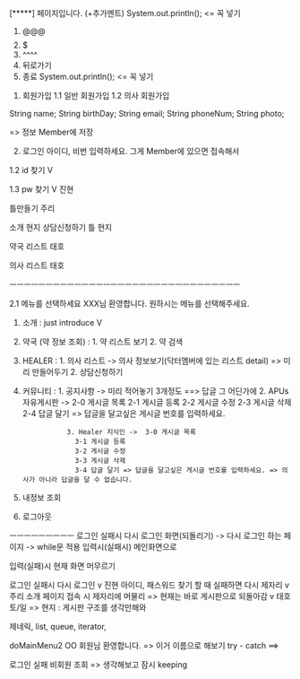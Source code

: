 [*****] 페이지입니다.
(+추가멘트)
System.out.println(); <= 꼭 넣기
1)   @@@
2)   $$$$$
3)   ^^^^
4)   뒤로가기
0)   종료
System.out.println(); <= 꼭 넣기


1. 회원가입
 1.1 일반 회원가입
 1.2 의사 회원가입

  String name;
  String birthDay;
  String email;
  String phoneNum;
   String photo;

=> 정보 Member에 저장

2. 로그인
아이디, 비번 입력하세요.
그게 Member에 있으면 접속해서

1.2 id 찾기   V

1.3 pw  찾기	V    진현

틀만들기 주리

소개 현지
상담신청하기 틀 현지

약국 리스트 태호

의사 리스트 태호

ㅡㅡㅡㅡㅡㅡㅡㅡㅡㅡㅡㅡㅡㅡㅡㅡㅡㅡㅡㅡㅡㅡㅡㅡㅡㅡㅡㅡㅡㅡㅡㅡ

 2.1 메뉴를 선택하세요
XXX님 환영합니다. 원하시는 메뉴를 선택해주세요.

1. 소개 : just introduce	V

2. 약국 (약 정보 조회)  : 1. 약 리스트 보기   2. 약 검색

3. HEALER : 1. 의사 리스트 -> 의사 정보보기(닥터멤버에 있는 리스트 detail)  => 미리 만들어두기
			2. 상담신청하기

4. 커뮤니티	: 1. 공지사항 -> 미리 적어놓기 3개정도 ==> 답글 그 어딘가에
			  	  2. APUs 자유게시판  -> 2-0 게시글 목록
					2-1 게시글 등록
					2-2 게시글 수정
					2-3 게시글 삭제
					2-4 답글 달기 =>  답글을 달고싶은 게시글 번호를 입력하세요.
				
			      3. Healer 지식인 ->  3-0 게시글 목록
					3-1 게시글 등록
					3-2 게시글 수정
					3-3 게시글 삭제
					3-4 답글 달기 => 답글을 달고싶은 게시글 번호를 입력하세요. => 의사가 아니라 답글을 달 수 없습니다.


5. 내정보 조회
0. 로그아웃


ㅡㅡㅡㅡㅡㅡㅡㅡㅡ
로그인 실패시 다시 로그인 화면(되돌리기) -> 다시 로그인 하는 페이지 -> while문 적용
입력시(실패시) 메인화면으로



입력(실패)시 현재 화면 머무르기

로그인 실패시 다시 로그인 			v   진현
아이디, 패스워드 찾기 할 때 실패하면 다시 제자리     v   주리
소개 페이지 접속 시 제자리에 머물리 => 현재는 바로 게시판으로 되돌아감    v  태호
토/일 => 현지 : 게시판 구조를 생각만해와


제네릭, list, queue, iterator, 


doMainMenu2
OO 회원님 환영합니다.  => 이거 이름으로 해보기
try - catch   ==>



로그인 실패
비회원 조회 => 생각해보고 잠시 keeping



